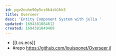 ```yaml
---
id: pgv2nuhe90p5cs0k4zb1hk5
title: Overseer
desc: 'Entity Component System with julia '
updated: 1694381084612
created: 1694381049469
---
```


- [[t.cs.ecs]]
- #repo https://github.com/louisponet/Overseer.jl